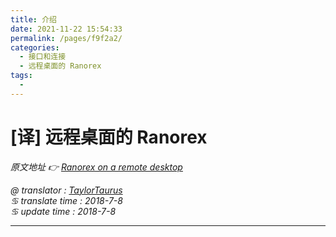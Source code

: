 ```yaml
---
title: 介绍
date: 2021-11-22 15:54:33
permalink: /pages/f9f2a2/
categories:
  - 接口和连接
  - 远程桌面的 Ranorex
tags:
  - 
---
```

# [译] 远程桌面的 Ranorex

*原文地址 👉 [Ranorex on a remote desktop][0]*

*@ translator : [TaylorTaurus](https://github.com/taylortaurus)*    
*♋ translate time : 2018-7-8*    
*♋ update time : 2018-7-8*  

---

[0]: https://www.ranorex.com/help/latest/interfaces-connectivity/ranorex-remote-desktop/

